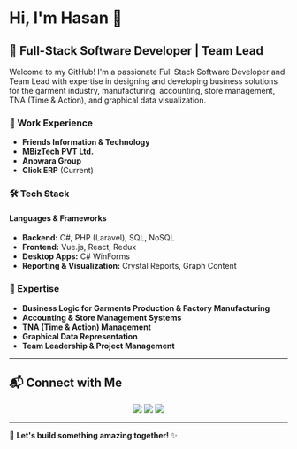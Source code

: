 # Hi, I'm Hasan 👋

## 🚀 Full-Stack Software Developer | Team Lead

Welcome to my GitHub! I'm a passionate Full Stack Software Developer and Team Lead with expertise in designing and developing business solutions for the garment industry, manufacturing, accounting, store management, TNA (Time & Action), and graphical data visualization.

### 💼 Work Experience
- **Friends Information & Technology**
- **MBizTech PVT Ltd.**
- **Anowara Group**
- **Click ERP** (Current)

### 🛠️ Tech Stack

#### **Languages & Frameworks**
- **Backend:** C#, PHP (Laravel), SQL, NoSQL
- **Frontend:** Vue.js, React, Redux
- **Desktop Apps:** C# WinForms
- **Reporting & Visualization:** Crystal Reports, Graph Content

### 🌟 Expertise
- **Business Logic for Garments Production & Factory Manufacturing**
- **Accounting & Store Management Systems**
- **TNA (Time & Action) Management**
- **Graphical Data Representation**
- **Team Leadership & Project Management**

---

## 📬 Connect with Me

<p align="center">
  <a target="_blank" href="https://www.youtube.com/@hasansuvo5962"><img src="https://img.shields.io/badge/YouTube-FF0000?style=for-the-badge&logo=youtube&logoColor=white"/></a>
  <a target="_blank" href="https://www.linkedin.com/in/suvo98"><img src="https://img.shields.io/badge/LinkedIn-0077B5?style=for-the-badge&logo=linkedin&logoColor=white"/></a>
  <a target="_blank" href="mailto:suvohasan98@gmail.com"><img src="https://img.shields.io/badge/Gmail-D14836?style=for-the-badge&logo=gmail&logoColor=white"/></a>
</p>

---

🔹 **Let's build something amazing together!** ✨
